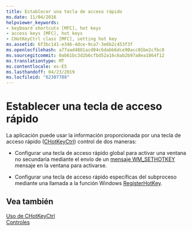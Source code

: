 ```yaml
---
title: Establecer una tecla de acceso rápido
ms.date: 11/04/2016
helpviewer_keywords:
- keyboard shortcuts [MFC], hot keys
- access keys [MFC], hot keys
- CHotKeyCtrl class [MFC], setting hot key
ms.assetid: 6f3bc141-e346-4dce-9ca7-3e6b2c453f3f
ms.openlocfilehash: a77aad4881acd04c6dabb6dce90acc01be2cfbc8
ms.sourcegitcommit: 0ab61bc3d2b6cfbd52a16c6ab2b97a8ea1864f12
ms.translationtype: MT
ms.contentlocale: es-ES
ms.lasthandoff: 04/23/2019
ms.locfileid: "62307788"
---
```

# <a name="setting-a-hot-key"></a>Establecer una tecla de acceso rápido

La aplicación puede usar la información proporcionada por una tecla de acceso rápido ([CHotKeyCtrl](../mfc/reference/chotkeyctrl-class.md)) control de dos maneras:

- Configurar una tecla de acceso rápido global para activar una ventana no secundaria mediante el envío de un [mensaje WM_SETHOTKEY](/windows/desktop/inputdev/wm-sethotkey) mensaje en la ventana para activarse.

- Configurar una tecla de acceso rápido específicas del subproceso mediante una llamada a la función Windows [RegisterHotKey](/windows/desktop/api/winuser/nf-winuser-registerhotkey).

## <a name="see-also"></a>Vea también

[Uso de CHotKeyCtrl](../mfc/using-chotkeyctrl.md)<br/>
[Controles](../mfc/controls-mfc.md)
